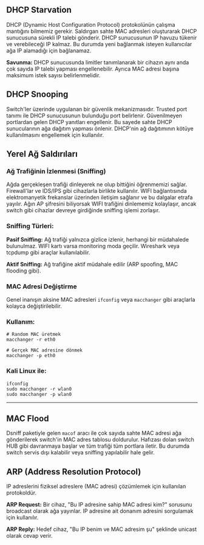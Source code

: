 ## DHCP Starvation

DHCP (Dynamic Host Configuration Protocol) protokolünün çalışma mantığını bilmemiz gerekir. Saldırgan sahte MAC adresleri oluşturarak DHCP sunucusuna sürekli IP talebi gönderir. DHCP sunucusunun IP havuzu tükenir ve verebileceği IP kalmaz. Bu durumda yeni bağlanmak isteyen kullanıcılar ağa IP alamadığı için bağlanamaz.

**Savunma:** DHCP sunucusunda limitler tanımlanarak bir cihazın aynı anda çok sayıda IP talebi yapması engellenebilir. Ayrıca MAC adresi başına maksimum istek sayısı belirlenmelidir.

## DHCP Snooping

Switch'ler üzerinde uygulanan bir güvenlik mekanizmasıdır. Trusted port tanımı ile DHCP sunucusunun bulunduğu port belirlenir. Güvenilmeyen portlardan gelen DHCP yanıtları engellenir. Bu sayede sahte DHCP sunucularının ağa dağıtım yapması önlenir. DHCP'nin ağ dağıtımının kötüye kullanılmasını engellemek için kullanılır.

## Yerel Ağ Saldırıları

### Ağ Trafiğinin İzlenmesi (Sniffing)

Ağda gerçekleşen trafiği dinleyerek ne olup bittiğini öğrenmemizi sağlar. Firewall'lar ve IDS/IPS gibi cihazlarla birlikte kullanılır. WIFI bağlantısında elektromanyetik frekanslar üzerinden iletişim sağlanır ve bu dalgalar etrafa yayılır. Ağın AP şifresini biliyorsak WIFI trafiğini dinlememiz kolaylaşır, ancak switch gibi cihazlar devreye girdiğinde sniffing işlemi zorlaşır.

### Sniffing Türleri:

**Pasif Sniffing:** Ağ trafiği yalnızca gizlice izlenir, herhangi bir müdahalede bulunulmaz. WIFI kartı varsa monitoring moda geçilir. Wireshark veya tcpdump gibi araçlar kullanılabilir.

**Aktif Sniffing:** Ağ trafiğine aktif müdahale edilir (ARP spoofing, MAC flooding gibi).

### MAC Adresi Değiştirme

Genel inanışın aksine MAC adresleri `ifconfig` veya `macchanger` gibi araçlarla kolayca değiştirilebilir.

### Kullanım:
```
# Random MAC üretmek
macchanger -r eth0

# Gerçek MAC adresine dönmek
macchanger -p eth0
```

### Kali Linux ile:
```
ifconfig
sudo macchanger -r wlan0
sudo macchanger -p wlan0
```

---

## MAC Flood

Dsniff paketiyle gelen `macof` aracı ile çok sayıda sahte MAC adresi ağa gönderilerek switch'in MAC adres tablosu doldurulur. Hafızası dolan switch HUB gibi davranmaya başlar ve tüm trafiği tüm portlara iletir. Bu durumda switch servis dışı kalabilir veya sniffing yapılabilir hale gelir.

## ARP (Address Resolution Protocol)

IP adreslerini fiziksel adreslere (MAC adresi) çözümlemek için kullanılan protokoldür.

**ARP Request:** Bir cihaz, "Bu IP adresine sahip MAC adresi kim?" sorusunu broadcast olarak ağa yayınlar. IP adresine ait donanım adresini sorgulamak için kullanılır.

**ARP Reply:** Hedef cihaz, "Bu IP benim ve MAC adresim şu" şeklinde unicast olarak cevap verir.

